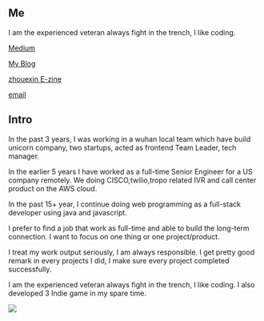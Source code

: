 ## Me

I am the experienced veteran always fight in the trench, I like coding.

[Medium](https://medium.com/@imhazige)

[My Blog](https://blog.kazge.com/)

[zhouexin E-zine](https://www.zhouexin.com/)

<a href="mailto:imhazige@gmail.com">email</a>


## Intro

In the past 3 years, I was working in a wuhan local team which have build unicorn company, two startups, acted as frontend Team Leader, tech manager. 

In the earlier 5 years I have worked as a full-time Senior Engineer for a US company remotely. We doing CISCO,twilio,tropo related IVR and call center product on the AWS cloud.

In the past 15+ year, I continue doing web programming as a full-stack developer using java and javascript.

I prefer to find a job that work as full-time and able to build the long-term connection. I want to focus on one thing or one project/product.  

I treat my work output seriously, I am always responsible.  I get pretty good remark in every projects I did, I make sure every project completed successfully.

I am the experienced veteran always fight in the trench, I like coding. I also developed 3 Indie game in my spare time.

![](https://blog.kazge.com/show/img/volitantegg-show.gif)
